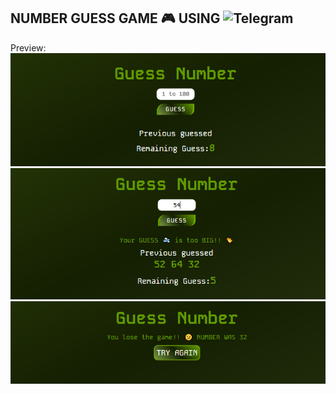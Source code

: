 ## NUMBER GUESS GAME 🎮 USING ![Telegram](https://img.shields.io/badge/Javascript-JS-2071a7?style=for-the-badge&logo=javascript)
Preview:<br>
[![one](media/one.png)](https://github.com/Prince-GH/Guess-Number)<br>
[![two](media/two.png)](https://github.com/Prince-GH/Guess-Number)<br>
[![three](media/three.png)](https://github.com/Prince-GH/Guess-Number)<br>
